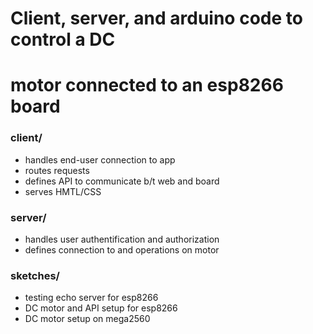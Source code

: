 # Client, server, and arduino code to control a DC
# motor connected to an esp8266 board

### client/
* handles end-user connection to app
* routes requests
* defines API to communicate b/t web and board
* serves HMTL/CSS

### server/
* handles user authentification and authorization
* defines connection to and operations on motor

### sketches/
* testing echo server for esp8266
* DC motor and API setup for esp8266
* DC motor setup on mega2560